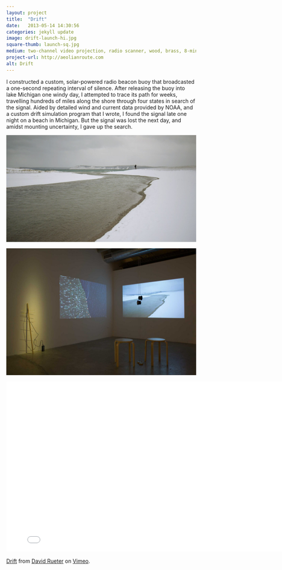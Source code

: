 ```yaml
---
layout: project
title:  "Drift"
date:   2013-05-14 14:30:56
categories: jekyll update
image: drift-launch-hi.jpg
square-thumb: launch-sq.jpg
medium: two-channel video projection, radio scanner, wood, brass, 8-minute audio narration.
project-url: http://aeolianroute.com
alt: Drift
---
```

I constructed a custom, solar-powered radio beacon buoy that broadcasted a one-second repeating interval of silence. After releasing the buoy into lake Michigan one windy day, I attempted to trace its path for weeks, travelling hundreds of miles along the shore through four states in search of the signal. Aided by detailed wind and current data provided by NOAA, and a custom drift simulation program that I wrote, I found the signal late one night on a beach in Michigan. But the signal was lost the next day, and amidst mounting uncertainty, I gave up the search.

![Drift Search](/img/large/drift-search.jpg)

![Drift Install](/img/large/drift-install.jpg)



<div class="embed-responsive embed-responsive-16by9">
<iframe src="//player.vimeo.com/video/79566576" width="800" height="450" frameborder="0" webkitallowfullscreen mozallowfullscreen allowfullscreen></iframe> <p><a href="http://vimeo.com/79566576">Drift</a> from <a href="http://vimeo.com/user5698774">David Rueter</a> on <a href="https://vimeo.com">Vimeo</a>.</p>
</div>